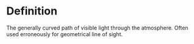 # Definition

The generally curved path of visible light through the atmosphere. Often
used erroneously for geometrical line of sight.
